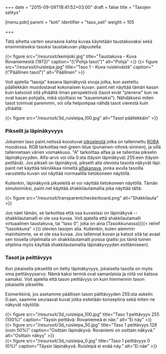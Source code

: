 +++
date = "2015-09-09T18:41:52+03:00"
draft = false
title = "Tasojen selitys"

[menu.pdn]
    parent = "koti"
    identifier = "taso_seli"
    weight = 105

+++

Tätä aihetta varten seuraavia kahta kuvaa käytetään taustakuvaksi sekä ensimmäiseksi tasoksi taustakuvan yläpuolella:

<div class="level">
    <div class="level-item">
        {{< figure src="/resurssit/kemijoki.jpg" title="Taustakuva - Kuva Rovaniemestä (1972)" caption="(\"Pohja taso\")" alt="Pohja" >}}
        {{< figure src="/resurssit/ruisleipa.jpg" title="Taso 1 - Kuva ruisleivästä" caption="(\"Päällinen taso\")" alt="Päällinen" >}}
    </div>
</div>

Voit ajatella "tasoja" kasana läpinäkyviä sivuja jotka, kun asetettu päällekkäin muodostavat kokonaisen kuvan. paint.net näyttää tämän kasan kuin
katsoisit sitä ylhäältä ilman perspektiiviä (tasot eivät "pienene" kun ne ovat kasan pohjalla, mikä sijoittaisi ne "kauemmaksi"). Nähdäksesi miten
tasot toimivat paremmin, voi olla helpompaa nähdä tasot vierestä kuin ylhäältä:

<div class="level">
    <div class="level-item">
        {{< figure src="/resurssit/3d_ruisleipa_100.jpg" alt="Tasot päällekkäin" >}}
    </div>
</div>

### Pikselit ja läpinäkyvyys

Jokainen taso paint.netissä koostuvat [pikseleistä](https://fi.wikipedia.org/wiki/Pikseli) jotka on tallennettu [RGBA](https://en.wikipedia.org/wiki/RGBA_color_space)
muodossa. RGB tarkoittaa red-green-blue (punainen-vihreä-sininen), ja sillä tallennetaan värien voimakkuus. "A" tarkoittaa alfaa ja se tallentaa
pikselin läpinäkyvyyden. Alfa-arvo voi olla 0:sta (täysin läpinäkyvä) 255:een (täysin peittävä). Jos pikseli on läpinäkyvä, pikselit alla olevista
tasoita näkyvät läpi. paint.net käyttää tekniikkaa nimeltä [alfakanava](https://fi.wikipedia.org/wiki/Alfakanava), jonka avulla tasoilla varustettu
kuvan voi näyttää normaalilla tietokoneen näytöllä.

Kuitenkin, läpinäkyviä pikseleitä ei voi näyttää tietokoneen näytöllä. Tämän simuloinniksi, paint.net käyttää shakkilautamallia joka näyttää tältä:

<div class="level">
    <div class="level-item">
        {{< figure src="/resurssit/transparentcheckerboard.png" alt="Shakkilauta" >}}
    </div>
</div>

Jos näet tämän, se tarkoittaa että osa kuvastasi on läpinäkyvä -- shakkilautamalli ei ole osa kuvaa. Voit ajatella että shakkilautamalli virtuaalinen
taustakuva, tai "taso 0", joka on aina [Tasoikkunassa]({{< relref "tasoikkuna" >}}) olevien tasojen alla. Kuitenkin, kuten aiemmin mainitsimme,
se ei ole osa kuvaa. Jos tallennat kuvan ja katsot sitä tai avaat sen toisella ohjelmalla on shakkilautamalli poissa (paitsi jos tämä toinen ohjelma
myös käyttää shakkilautamallia läpinäkyvyyden esittämiseen).

### Tasot ja peittävyys

Kun jokaisella pikselillä on tietty läpinäkyvyys, jokaisella tasolla on myös oma peittävyysarvo. Nämä kaksi termiä ovat samanlaisia ja niitä voi katsoa
samaksi. Voit ajatella että tason peittävyys on kuin himmennin tason jokaiselle pikselille.

Esimerkkinä, jos asetamme päällisen tason päittävyyden 255:sta askelin 0:aan, saamme seuraavat kuvat jotka esitetään konseptina sekä miten ne näkyvät näytöllä:

<div class="level">
    <div class="level-item">
        {{< figure src="/resurssit/3d_ruisleipa_100.jpg" title="Taso 1 peittävyys 255 (100%)" caption="Täysin peittävä: Rovaniemeä ei näe." alt="Ei näy" >}}
    </div>
</div>

<div class="level">
    <div class="level-item">
        {{< figure src="/resurssit/3d_ruisleipa_50.jpg" title="Taso 1 peittävyys 128 (noin 50%)" caption="Osittain läpinäkyvä: Rovaniemi on osittain näkyvä." alt="Osittain näkyy" >}}
    </div>
</div>

<div class="level">
    <div class="level-item">
        {{< figure src="/resurssit/3d_ruisleipa_0.jpg" title="Taso 1 peittävyys 0 (0%)" caption="Täysin läpinäkyvä: Ruisleipä ei enää näy." alt="Ei näe" >}}
    </div>
</div>
